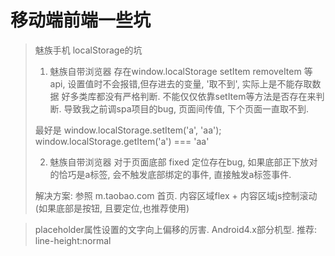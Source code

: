 # 移动端前端一些坑
>
> 魅族手机 localStorage的坑
>
> 1. 魅族自带浏览器 存在window.localStorage setItem removeItem 等api, 设置值时不会报错,但存进去的变量, '取不到', 实际上是不能存取数据
> 好多类库都没有严格判断. 不能仅仅依靠setItem等方法是否存在来判断. 导致我之前调spa项目的bug, 页面间传值, 下个页面一直取不到.
>
> 最好是 window.localStorage.setItem('a', 'aa');  window.localStorage.getItem('a') === 'aa'
>
> 2. 魅族自带浏览器 对于页面底部 fixed 定位存在bug, 如果底部正下放对的恰巧是a标签, 会不触发底部绑定的事件, 直接触发a标签事件.
>
> 解决方案: 参照 m.taobao.com 首页. 内容区域flex + 内容区域js控制滚动 (如果底部是按钮, 且要定位,也推荐使用)

>
> placeholder属性设置的文字向上偏移的厉害. Android4.x部分机型. 推荐: line-height:normal